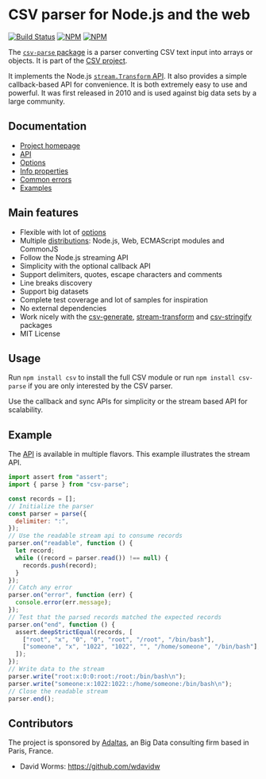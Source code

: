 # CSV parser for Node.js and the web

[![Build Status](https://img.shields.io/github/actions/workflow/status/adaltas/node-csv/nodejs.yml?branch=master)](https://github.com/adaltas/node-csv/actions)
[![NPM](https://img.shields.io/npm/dm/csv-parse)](https://www.npmjs.com/package/csv-parse)
[![NPM](https://img.shields.io/npm/v/csv-parse)](https://www.npmjs.com/package/csv-parse)

The [`csv-parse` package](https://csv.js.org/parse/) is a parser converting CSV text input into arrays or objects. It is part of the [CSV project](https://csv.js.org/).

It implements the Node.js [`stream.Transform` API](http://nodejs.org/api/stream.html#stream_class_stream_transform). It also provides a simple callback-based API for convenience. It is both extremely easy to use and powerful. It was first released in 2010 and is used against big data sets by a large community.

## Documentation

- [Project homepage](https://csv.js.org/parse/)
- [API](https://csv.js.org/parse/api/)
- [Options](https://csv.js.org/parse/options/)
- [Info properties](https://csv.js.org/parse/info/)
- [Common errors](https://csv.js.org/parse/errors/)
- [Examples](https://csv.js.org/project/examples/)

## Main features

- Flexible with lot of [options](https://csv.js.org/parse/options/)
- Multiple [distributions](https://csv.js.org/parse/distributions/): Node.js, Web, ECMAScript modules and CommonJS
- Follow the Node.js streaming API
- Simplicity with the optional callback API
- Support delimiters, quotes, escape characters and comments
- Line breaks discovery
- Support big datasets
- Complete test coverage and lot of samples for inspiration
- No external dependencies
- Work nicely with the [csv-generate](https://csv.js.org/generate/), [stream-transform](https://csv.js.org/transform/) and [csv-stringify](https://csv.js.org/stringify/) packages
- MIT License

## Usage

Run `npm install csv` to install the full CSV module or run `npm install csv-parse` if you are only interested by the CSV parser.

Use the callback and sync APIs for simplicity or the stream based API for scalability.

## Example

The [API](https://csv.js.org/parse/api/) is available in multiple flavors. This example illustrates the stream API.

```js
import assert from "assert";
import { parse } from "csv-parse";

const records = [];
// Initialize the parser
const parser = parse({
  delimiter: ":",
});
// Use the readable stream api to consume records
parser.on("readable", function () {
  let record;
  while ((record = parser.read()) !== null) {
    records.push(record);
  }
});
// Catch any error
parser.on("error", function (err) {
  console.error(err.message);
});
// Test that the parsed records matched the expected records
parser.on("end", function () {
  assert.deepStrictEqual(records, [
    ["root", "x", "0", "0", "root", "/root", "/bin/bash"],
    ["someone", "x", "1022", "1022", "", "/home/someone", "/bin/bash"],
  ]);
});
// Write data to the stream
parser.write("root:x:0:0:root:/root:/bin/bash\n");
parser.write("someone:x:1022:1022::/home/someone:/bin/bash\n");
// Close the readable stream
parser.end();
```

## Contributors

The project is sponsored by [Adaltas](https://www.adaltas.com), an Big Data consulting firm based in Paris, France.

- David Worms: <https://github.com/wdavidw>
